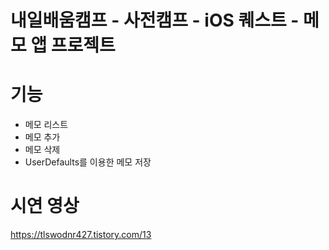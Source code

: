 # 내일배움캠프 - 사전캠프 - iOS 퀘스트 - 메모 앱 프로젝트

# 기능
  - 메모 리스트 
  - 메모 추가
  - 메모 삭제
  - UserDefaults를 이용한 메모 저장 

# 시연 영상
https://tlswodnr427.tistory.com/13
